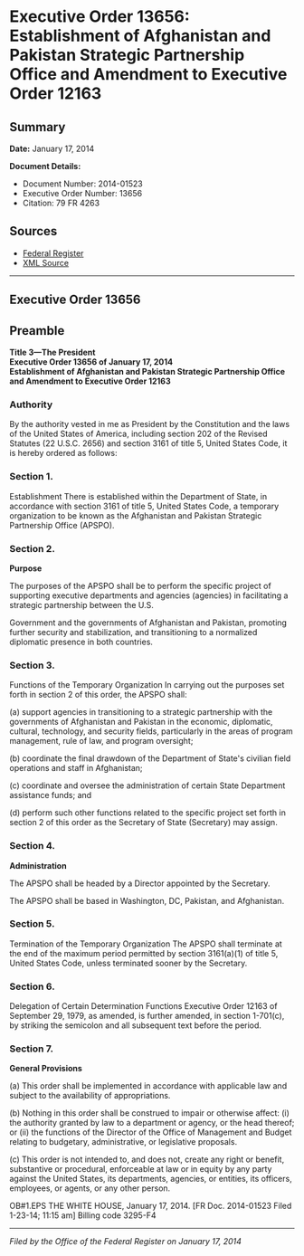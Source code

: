 # Executive Order 13656: Establishment of Afghanistan and Pakistan Strategic Partnership Office and Amendment to Executive Order 12163

## Summary

**Date:** January 17, 2014

**Document Details:**
- Document Number: 2014-01523
- Executive Order Number: 13656
- Citation: 79 FR 4263

## Sources
- [Federal Register](https://www.federalregister.gov/documents/2014/01/24/2014-01523/establishment-of-afghanistan-and-pakistan-strategic-partnership-office-and-amendment-to-executive)
- [XML Source](https://www.federalregister.gov/documents/full_text/xml/2014/01/24/2014-01523.xml)

---

## Executive Order 13656

## Preamble

**Title 3—The President**  
**Executive Order 13656 of January 17, 2014**  
**Establishment of Afghanistan and Pakistan Strategic Partnership Office and Amendment to Executive Order 12163**

### Authority

By the authority vested in me as President by the Constitution and the laws of the United States of America, including section 202 of the Revised Statutes (22 U.S.C. 2656) and section 3161 of title 5, United States Code, it is hereby ordered as follows:
### Section 1.

Establishment
There is established within the Department of State, in accordance with section 3161 of title 5, United States Code, a temporary organization to be known as the Afghanistan and Pakistan Strategic Partnership Office (APSPO).
### Section 2.

**Purpose**

The purposes of the APSPO shall be to perform the specific project of supporting executive departments and agencies (agencies) in facilitating a strategic partnership between the U.S.

Government and the governments of Afghanistan and Pakistan, promoting further security and stabilization, and transitioning to a normalized diplomatic presence in both countries.
### Section 3.

Functions of the Temporary Organization
In carrying out the purposes set forth in section 2 of this order, the APSPO shall:

(a) support agencies in transitioning to a strategic partnership with the governments of Afghanistan and Pakistan in the economic, diplomatic, cultural, technology, and security fields, particularly in the areas of program management, rule of law, and program oversight;

(b) coordinate the final drawdown of the Department of State's civilian field operations and staff in Afghanistan;

(c) coordinate and oversee the administration of certain State Department assistance funds; and

(d) perform such other functions related to the specific project set forth in section 2 of this order as the Secretary of State (Secretary) may assign.
### Section 4.

**Administration**

The APSPO shall be headed by a Director appointed by the Secretary.

The APSPO shall be based in Washington, DC, Pakistan, and Afghanistan.
### Section 5.

Termination of the Temporary Organization
The APSPO shall terminate at the end of the maximum period permitted by section 3161(a)(1) of title 5, United States Code, unless terminated sooner by the Secretary.
### Section 6.

Delegation of Certain Determination Functions
Executive Order 12163 of September 29, 1979, as amended, is further amended, in section 1-701(c), by striking the semicolon and all subsequent text before the period.
### Section 7.

**General Provisions**

(a) This order shall be implemented in accordance with applicable law and subject to the availability of appropriations.

(b) Nothing in this order shall be construed to impair or otherwise affect:
    (i) the authority granted by law to a department or agency, or the head thereof; or
    (ii) the functions of the Director of the Office of Management and Budget relating to budgetary, administrative, or legislative proposals.

(c) This order is not intended to, and does not, create any right or benefit, substantive or procedural, enforceable at law or in equity by any party against the United States, its departments, agencies, or entities, its officers, employees, or agents, or any other person.

OB#1.EPS
THE WHITE HOUSE,
January 17, 2014.
[FR Doc. 2014-01523
Filed 1-23-14; 11:15 am]
Billing code 3295-F4

---

*Filed by the Office of the Federal Register on January 17, 2014*
